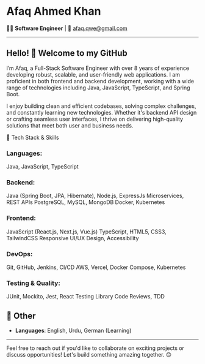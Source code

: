 # Afaq Ahmed Khan

👨‍💻 **Software Engineer** | 📧 [afaq.qwe@gmail.com](mailto:afaq.qwe@gmail.com)

---

## Hello! 👋 Welcome to my GitHub
I’m Afaq, a Full-Stack Software Engineer with over 8 years of experience developing robust, scalable, and user-friendly web applications. I am proficient in both frontend and backend development, working with a wide range of technologies including Java, JavaScript, TypeScript, and Spring Boot.

I enjoy building clean and efficient codebases, solving complex challenges, and constantly learning new technologies. Whether it's backend API design or crafting seamless user interfaces, I thrive on delivering high-quality solutions that meet both user and business needs.

🚀 Tech Stack & Skills
### Languages:
Java, JavaScript, TypeScript
### Backend:
Java (Spring Boot, JPA, Hibernate), Node.js, ExpressJs
Microservices, REST APIs
PostgreSQL, MySQL, MongoDB
Docker, Kubernetes
### Frontend:
JavaScript (React.js, Next.js, Vue.js)
TypeScript, HTML5, CSS3, TailwindCSS
Responsive UI/UX Design, Accessibility
### DevOps:
Git, GitHub, Jenkins, CI/CD
AWS, Vercel, Docker Compose, Kubernetes
### Testing & Quality:
JUnit, Mockito, Jest, React Testing Library
Code Reviews, TDD


## 🌟 Other

- **Languages**: English, Urdu, German (Learning)

---

Feel free to reach out if you'd like to collaborate on exciting projects or discuss opportunities! Let's build something amazing together. 😊
